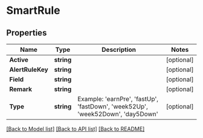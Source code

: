 # SmartRule

## Properties

Name | Type | Description | Notes
------------ | ------------- | ------------- | -------------
**Active** | **string** |  | [optional] 
**AlertRuleKey** | **string** |  | [optional] 
**Field** | **string** |  | [optional] 
**Remark** | **string** |  | [optional] 
**Type** | **string** | Example: &#39;earnPre&#39;, &#39;fastUp&#39;, &#39;fastDown&#39;, &#39;week52Up&#39;, &#39;week52Down&#39;, &#39;day5Down&#39; | [optional] 

[[Back to Model list]](../README.md#documentation-for-models) [[Back to API list]](../README.md#documentation-for-api-endpoints) [[Back to README]](../README.md)


